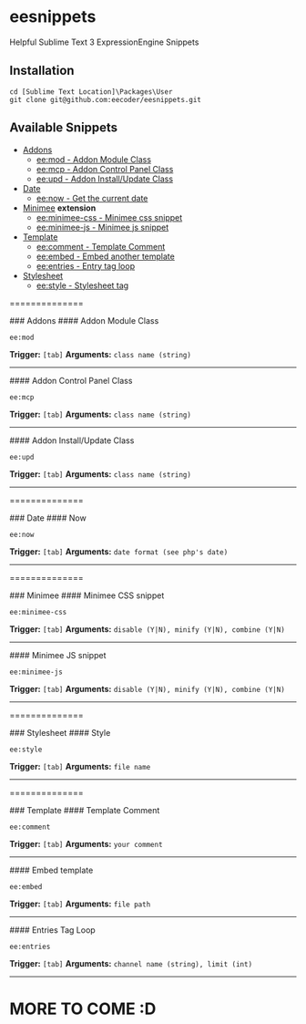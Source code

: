 # eesnippets

Helpful Sublime Text 3 ExpressionEngine Snippets

## Installation
```
cd [Sublime Text Location]\Packages\User
git clone git@github.com:eecoder/eesnippets.git
```

## Available Snippets
* [Addons](#addons)
    * [ee:mod - Addon Module Class](#mod)
    * [ee:mcp - Addon Control Panel Class](#mcp)
    * [ee:upd - Addon Install/Update Class](#upd)
* [Date](#date)
    * [ee:now - Get the current date](#now)
* [Minimee](#minimee) __extension__
    * [ee:minimee-css - Minimee css snippet](#minimee-css)
    * [ee:minimee-js - Minimee js snippet](#minimee-js)
* [Template](#template)
    * [ee:comment - Template Comment](#comment)
    * [ee:embed - Embed another template](#embed)
    * [ee:entries - Entry tag loop](#entries)
* [Stylesheet](#stylesheet)
    * [ee:style - Stylesheet tag](#style)

==============

<a name="addons"/>
### Addons

<a name="mod"/>
#### Addon Module Class

```
ee:mod
```

__Trigger:__ `[tab]`
__Arguments:__ `class name (string)`

***

<a name="mcp"/>
#### Addon Control Panel Class

```
ee:mcp
```

__Trigger:__ `[tab]`
__Arguments:__ `class name (string)`

***

<a name="upd"/>
#### Addon Install/Update Class

```
ee:upd
```

__Trigger:__ `[tab]`
__Arguments:__ `class name (string)`

***

==============

<a name="Date"/>
### Date

<a name="now"/>
#### Now

```
ee:now
```

__Trigger:__ `[tab]`
__Arguments:__ `date format (see php's date)`

***

==============

<a name="minimee"/>
### Minimee

<a name="minimee-css"/>
#### Minimee CSS snippet

```
ee:minimee-css
```

__Trigger:__ `[tab]`
__Arguments:__ `disable (Y|N), minify (Y|N), combine (Y|N)`

***

<a name="minimee-js"/>
#### Minimee JS snippet

```
ee:minimee-js
```

__Trigger:__ `[tab]`
__Arguments:__ `disable (Y|N), minify (Y|N), combine (Y|N)`

***

==============

<a name="stylesheet"/>
### Stylesheet

<a name="style"/>
#### Style

```
ee:style
```

__Trigger:__ `[tab]`
__Arguments:__ `file name`

***

==============

<a name="template"/>
### Template

<a name="comment"/>
#### Template Comment

```
ee:comment
```

__Trigger:__ `[tab]`
__Arguments:__ `your comment`

***

<a name="entries"/>
#### Embed template

```
ee:embed
```

__Trigger:__ `[tab]`
__Arguments:__ `file path`

***

<a name="entries"/>
#### Entries Tag Loop

```
ee:entries
```

__Trigger:__ `[tab]`
__Arguments:__ `channel name (string), limit (int)`

***

# MORE TO COME :D
